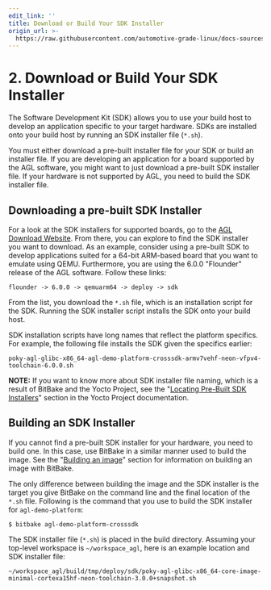 ```yaml
---
edit_link: ''
title: Download or Build Your SDK Installer
origin_url: >-
  https://raw.githubusercontent.com/automotive-grade-linux/docs-sources/guppy/docs/getting-started/app-workflow-sdk.md
---
```


<!-- WARNING: This file is generated by fetch_docs.js using /home/boron/Documents/AGL/docs-webtemplate/site/_data/tocs/getting_started/guppy/image-development-workflow-getting-started-book.yml -->

# 2. Download or Build Your SDK Installer #

The Software Development Kit (SDK) allows you to use your build host
to develop an application specific to your target hardware.
SDKs are installed onto your build host by running an SDK installer
file (``*.sh``).

You must either download a pre-built installer file for your SDK or
build an installer file.
If you are developing an application for a board supported by the AGL software, you might
want to just download a pre-built SDK installer file.
If your hardware is not supported by AGL, you need to build the SDK installer file.

## Downloading a pre-built SDK Installer ##

For a look at the SDK installers for supported boards, go to the
[AGL Download Website](https://download.automotivelinux.org/AGL/release/).
From there, you can explore to find the SDK installer you want to download.
As an example, consider using a pre-built SDK to develop applications suited for a 64-bit
ARM-based board that you want to emulate using QEMU.
Furthermore, you are using the 6.0.0 "Flounder" release of the AGL software.
Follow these links:

```
flounder -> 6.0.0 -> qemuarm64 -> deploy -> sdk
```

From the list, you download the ``*.sh`` file, which is an installation script for the SDK.
Running the SDK installer script installs the SDK onto your build host.

SDK installation scripts have long names that reflect the platform specifics.
For example, the following file installs the SDK given the specifics earlier:

``poky-agl-glibc-x86_64-agl-demo-platform-crosssdk-armv7vehf-neon-vfpv4-toolchain-6.0.0.sh``

**NOTE:** If you want to know more about SDK installer file naming, which is a result of
BitBake and the Yocto Project, see the
"[Locating Pre-Built SDK Installers](https://yoctoproject.org/docs/2.4.4/sdk-manual/sdk-manual.html#sdk-locating-pre-built-sdk-installers)"
section in the Yocto Project documentation.

## Building an SDK Installer ##

If you cannot find a pre-built SDK installer for your hardware, you need to build one.
In this case, use BitBake in a similar manner used to build the image.
See the
"[Building an image](./app-workflow-image.html#building-an-image)"
section for information on building an image with BitBake.

The only difference between building the image and the SDK installer
is the target you give BitBake on the command line and the final location of
the ``*.sh`` file.
Following is the command that you use to build the SDK installer for ``agl-demo-platform``:

```
$ bitbake agl-demo-platform-crosssdk
```

The SDK installer file (``*.sh``) is placed in the build directory.
Assuming your top-level workspace is ``~/workspace_agl``, here is an example location
and SDK installer file:

```
~/workspace_agl/build/tmp/deploy/sdk/poky-agl-glibc-x86_64-core-image-minimal-cortexa15hf-neon-toolchain-3.0.0+snapshot.sh
```
